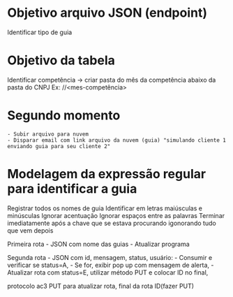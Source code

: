 # Objetivo arquivo JSON (endpoint)
Identificar tipo de guia 

# Objetivo da tabela
Identificar competência -> criar pasta do mês da competência abaixo da pasta do CNPJ
Ex: <cnpj>/<ano>/<mes-competência>

# Segundo momento
    - Subir arquivo para nuvem 
    - Disparar email com link arquivo da nuvem (guia) "simulando cliente 1 enviando guia para seu cliente 2"


# Modelagem da expressão regular para identificar a guia
Registrar todos os nomes de guia
Identificar em letras maiúsculas e minúsculas
Ignorar acentuação
Ignorar espaços entre as palavras
Terminar imediatamente após a chave que se estava procurando igonorando tudo que vem depois



Primeira rota - JSON com nome das guias
    - Atualizar programa

Segunda rota - JSON com id, mensagem, status, usuário:
    - Consumir e verificar se status=A,
    - Se for, exibir pop up com mensagem de alerta,
    - Atualizar rota com status=E, utilizar método PUT e colocar ID no final,

protocolo ac3 PUT para atualizar rota, final da rota ID(fazer PUT)